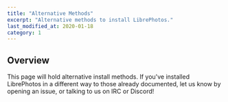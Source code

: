 ```yaml
---
title: "Alternative Methods"
excerpt: "Alternative methods to install LibrePhotos."
last_modified_at: 2020-01-18
category: 1 
---
```


## Overview

This page will hold alternative install methods. If you've installed LibrePhotos in a different way to those already documented, let us know by opening an issue, or talking to us on IRC or Discord!
